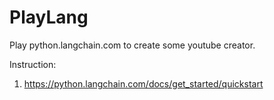 # PlayLang
Play python.langchain.com to create some youtube creator.

Instruction:
1. https://python.langchain.com/docs/get_started/quickstart

